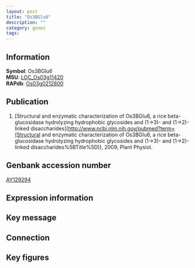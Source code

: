 ```yaml
---
layout: post
title: "Os3BGlu6"
description: ""
category: genes
tags: 
---
```


## Information
__Symbol__: Os3BGlu6  
__MSU__: [LOC_Os03g11420](http://rice.plantbiology.msu.edu/cgi-bin/ORF_infopage.cgi?orf=LOC_Os03g11420)  
__RAPdb__: [Os03g0212800](http://rapdb.dna.affrc.go.jp/viewer/gbrowse_details/irgsp1?name=Os03g0212800)  

## Publication
1. [Structural and enzymatic characterization of Os3BGlu6, a rice beta-glucosidase hydrolyzing hydrophobic glycosides and (1->3)- and (1->2)-linked disaccharides](http://www.ncbi.nlm.nih.gov/pubmed?term=(Structural and enzymatic characterization of Os3BGlu6, a rice beta-glucosidase hydrolyzing hydrophobic glycosides and (1->3)- and (1->2)-linked disaccharides%5BTitle%5D)), 2009, Plant Physiol.

## Genbank accession number
[AY129294](http://www.ncbi.nlm.nih.gov/nuccore/AY129294)

## Expression information

## Key message

## Connection

## Key figures


